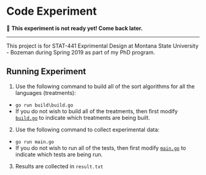 # Code Experiment

:seedling: **This experiment is not ready yet! Come back later.**

-------

This project is for STAT-441 Exprimental Design at
Montana State University - Bozeman during Spring 2019
as part of my PhD program.

## Running Experiment

1. Use the following command to build all of the sort
   algorithms for all the languages (treatments):
  - `go run build\build.go`
  - If you do not wish to build all of the treatments, then first modify
    [`build.go`](./build/build.go) to indicate which treatments are being built.
2. Use the following command to collect experimental data:
  - `go run main.go`
  - If you do not wish to run all of the tests, then first modify
    [`main.go`](./main.go) to indicate which tests are being run.
3. Results are collected in `result.txt`
